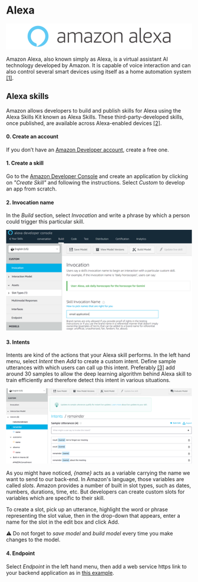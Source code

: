 # Alexa

<img src="../images/alexa_logo.png" alt="alexa logo">

Amazon Alexa, also known simply as Alexa, is a virtual assistant AI technology developed by Amazon. It is capable of voice interaction and can also control several smart devices using itself as a home automation system [[1]](https://en.wikipedia.org/wiki/Amazon_Alexa).

## Alexa skills

Amazon allows developers to build and publish skills for Alexa using the Alexa Skills Kit known as Alexa Skills. These third-party-developed skills, once published, are available across Alexa-enabled devices [[2]](https://en.wikipedia.org/wiki/Amazon_Alexa#Alexa_Skills_Kit).

#### 0. Create an account

If you don’t have an [Amazon Developer account](https://developer.amazon.com), create a free one.

#### 1. Create a skill

Go to the [Amazon Developer Console](https://developer.amazon.com/alexa/console/ask) and create an application by clicking on *"Create Skill"* and following the instructions. Select *Custom* to develop an app from scratch.

#### 2. Invocation name

In the *Build* section, select *Invocation* and write a phrase by which a person could trigger this particular skill.

<img src="../images/invocation.PNG" alt="invocation">

#### 3. Intents

Intents are kind of the actions that your Alexa skill performs. In the left hand menu, select *Intent* then *Add* to create a custom intent. Define sample utterances with which users can call up this intent. Preferably [[3]](https://www.ionos.com/digitalguide/online-marketing/online-sales/create-alexa-skills/) add around 30 samples to allow the deep learning algorithm behind Alexa skill to train efficiently and therefore detect this intent in various situations.

<img src="../images/intents.PNG" alt="intents">

As you might have noticed, *{name}* acts as a variable carrying the name we want to send to our back-end. In Amazon's language, those variables are called *slots*. Amazon provides a number of built in slot types, such as dates, numbers, durations, time, etc. But developers can create custom slots for variables which are specific to their skill.

To create a slot, pick up an utterance, highlight the word or phrase representing the slot value, then in the drop-down that appears, enter a name for the slot in the edit box and click Add.


:warning: Do not forget to *save model* and *build model* every time you make changes to the model.

#### 4. Endpoint

Select *Endpoint* in the left hand menu, then add a web service https link to your backend application as in [this example](./alexa_emails/).
